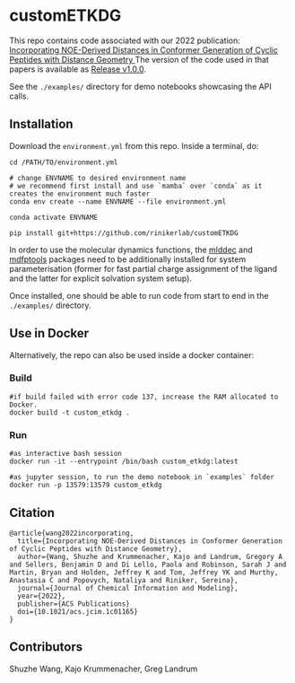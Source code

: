# customETKDG
This repo contains code associated with our 2022 publication: [Incorporating NOE-Derived Distances in Conformer Generation of Cyclic Peptides with Distance Geometry
](https://pubs.acs.org/doi/abs/10.1021/acs.jcim.1c01165)
The version of the code used in that papers is available as [Release v1.0.0](https://github.com/rinikerlab/customETKDG/releases/tag/v1.0.0).


See the `./examples/` directory for demo notebooks showcasing the API calls.

## Installation
Download the `environment.yml` from this repo. Inside a terminal, do:
```
cd /PATH/TO/environment.yml

# change ENVNAME to desired environment name
# we recommend first install and use `mamba` over `conda` as it creates the environment much faster
conda env create --name ENVNAME --file environment.yml

conda activate ENVNAME

pip install git+https://github.com/rinikerlab/customETKDG
```

In order to use the molecular dynamics functions, the [mlddec](https://github.com/rinikerlab/mlddec) and [mdfptools](https://github.com/rinikerlab/mdfptools) packages need to be additionally installed for system parameterisation (former for fast partial charge assignment of the ligand and the latter for explicit solvation system setup).

Once installed, one should be able to run code from start to end in the `./examples/` directory.

## Use in Docker 
Alternatively, the repo can also be used inside a docker container:

### Build
```
#if build failed with error code 137, increase the RAM allocated to Docker.
docker build -t custom_etkdg .
```

### Run
```
#as interactive bash session
docker run -it --entrypoint /bin/bash custom_etkdg:latest

#as jupyter session, to run the demo notebook in `examples` folder
docker run -p 13579:13579 custom_etkdg
```

## Citation
```
@article{wang2022incorporating,
  title={Incorporating NOE-Derived Distances in Conformer Generation of Cyclic Peptides with Distance Geometry},
  author={Wang, Shuzhe and Krummenacher, Kajo and Landrum, Gregory A and Sellers, Benjamin D and Di Lello, Paola and Robinson, Sarah J and Martin, Bryan and Holden, Jeffrey K and Tom, Jeffrey YK and Murthy, Anastasia C and Popovych, Nataliya and Riniker, Sereina},
  journal={Journal of Chemical Information and Modeling},
  year={2022},
  publisher={ACS Publications}
  doi={10.1021/acs.jcim.1c01165}
}
```

## Contributors
Shuzhe Wang, Kajo Krummenacher, Greg Landrum
